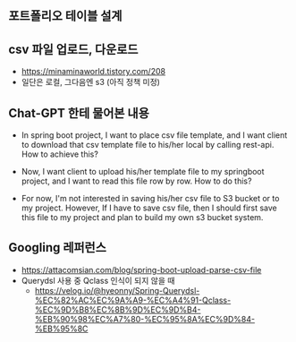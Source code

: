 

## 포트폴리오 테이블 설계

## csv 파일 업로드, 다운로드


- https://minaminaworld.tistory.com/208
- 일단은 로컬, 그다음엔 s3 (아직 정책 미정)


## Chat-GPT 한테 물어본 내용  
- In spring boot project, I want to place csv file template, and I want client to download that csv template file to his/her local by calling rest-api. How to achieve this?

- Now, I want client to upload his/her template file to my springboot project, and I want to read this file row by row. How to do this?

- For now, I'm not interested in saving his/her csv file to S3 bucket or to my project. However, If I have to save csv file, then I should first save this file to my project and plan to build my own s3 bucket system.

## Googling 레퍼런스
- https://attacomsian.com/blog/spring-boot-upload-parse-csv-file
- Querydsl 사용 중 Qclass 인식이 되지 않을 때
  - https://velog.io/@hyeonny/Spring-Querydsl-%EC%82%AC%EC%9A%A9-%EC%A4%91-Qclass-%EC%9D%B8%EC%8B%9D%EC%9D%B4-%EB%90%98%EC%A7%80-%EC%95%8A%EC%9D%84-%EB%95%8C


